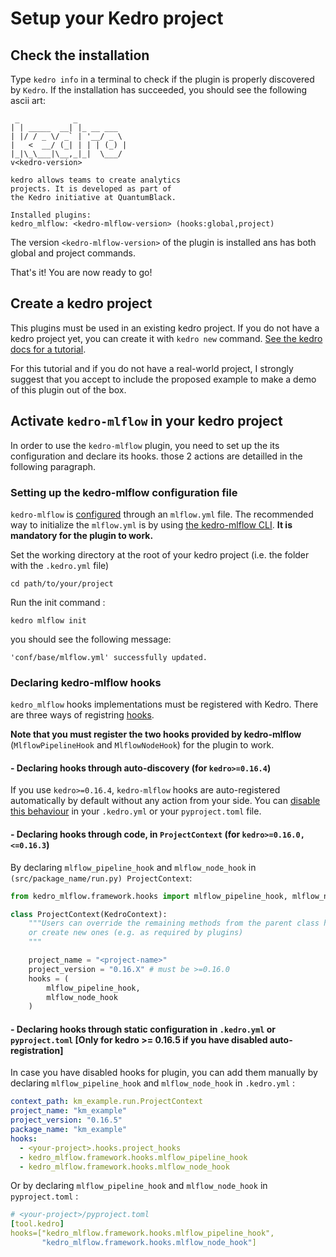 # Setup your Kedro project

## Check the installation

Type  ``kedro info`` in a terminal to check if the plugin is properly discovered by ``Kedro``. If the installation has succeeded, you should see the following ascii art:

```console
 _            _
| | _____  __| |_ __ ___
| |/ / _ \/ _` | '__/ _ \
|   <  __/ (_| | | | (_) |
|_|\_\___|\__,_|_|  \___/
v<kedro-version>

kedro allows teams to create analytics
projects. It is developed as part of
the Kedro initiative at QuantumBlack.

Installed plugins:
kedro_mlflow: <kedro-mlflow-version> (hooks:global,project)
```

The version ``<kedro-mlflow-version>`` of the plugin is installed ans has both global and project commands.

That's it! You are now ready to go!

## Create a kedro project

This plugins must be used in an existing kedro project. If you do not have a kedro project yet, you can create it with ``kedro new`` command. [See the kedro docs for a tutorial](https://kedro.readthedocs.io/en/latest/02_getting_started/03_new_project.html).

For this tutorial and if you do not have a real-world project, I strongly suggest that you accept to include the proposed example to make a demo of this plugin out of the box.

## Activate `kedro-mlflow` in your kedro project

In order to use the ``kedro-mlflow`` plugin, you need to set up the its configuration and declare its hooks. those 2 actions are detailled in the following paragraph.

### Setting up the kedro-mlflow configuration file

``kedro-mlflow`` is [configured](../05_python_objects/05_Configuration.md) through an ``mlflow.yml`` file. The recommended way to initialize the `mlflow.yml` is by using [the kedro-mlflow CLI](../05_python_objects/04_CLI.md). **It is mandatory for the plugin to work.**

Set the working directory at the root of your kedro project (i.e. the folder with the ``.kedro.yml`` file)

```console
cd path/to/your/project
```

Run the init command :

```console
kedro mlflow init
```

you should see the following message:

```console
'conf/base/mlflow.yml' successfully updated.
```

### Declaring kedro-mlflow hooks

``kedro_mlflow`` hooks implementations must be registered with Kedro. There are three ways of registring [hooks](https://kedro.readthedocs.io/en/latest/07_extend_kedro/04_hooks.html?highlight=hooks).

**Note that you must register the two hooks provided by kedro-mlflow** (``MlflowPipelineHook`` and ``MlflowNodeHook``) for the plugin to work.

#### - Declaring hooks through auto-discovery (for `kedro>=0.16.4`)

If you use `kedro>=0.16.4`, `kedro-mlflow` hooks are auto-registered automatically by default without any action from your side. You can [disable this behaviour](https://kedro.readthedocs.io/en/latest/07_extend_kedro/04_hooks.html#disable-auto-registered-plugins-hooks) in your `.kedro.yml` or your `pyproject.toml` file.

#### - Declaring hooks through code, in ``ProjectContext`` (for `kedro>=0.16.0, <=0.16.3`)

By declaring `mlflow_pipeline_hook` and `mlflow_node_hook` in ``(src/package_name/run.py) ProjectContext``:

```python
from kedro_mlflow.framework.hooks import mlflow_pipeline_hook, mlflow_node_hook

class ProjectContext(KedroContext):
    """Users can override the remaining methods from the parent class here,
    or create new ones (e.g. as required by plugins)
    """

    project_name = "<project-name>"
    project_version = "0.16.X" # must be >=0.16.0
    hooks = (
        mlflow_pipeline_hook,
        mlflow_node_hook
    )
```

#### - Declaring hooks through static configuration in `.kedro.yml` or `pyproject.toml` **[Only for kedro >= 0.16.5 if you have disabled auto-registration]**

In case you have disabled hooks for plugin, you can add them manually by declaring `mlflow_pipeline_hook` and `mlflow_node_hook` in ``.kedro.yml`` :

```yaml
context_path: km_example.run.ProjectContext
project_name: "km_example"
project_version: "0.16.5"
package_name: "km_example"
hooks:
  - <your-project>.hooks.project_hooks
  - kedro_mlflow.framework.hooks.mlflow_pipeline_hook
  - kedro_mlflow.framework.hooks.mlflow_node_hook
```

Or by declaring `mlflow_pipeline_hook` and `mlflow_node_hook` in ``pyproject.toml`` :

```yaml
# <your-project>/pyproject.toml
[tool.kedro]
hooks=["kedro_mlflow.framework.hooks.mlflow_pipeline_hook",
       "kedro_mlflow.framework.hooks.mlflow_node_hook"]
```
